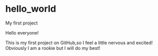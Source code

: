 # hello_world
My first project

Hello everyone! 

This is my first project on GitHub,so I feel a little nervous and excited! Obviously I am a rookie but I will do my best! 
